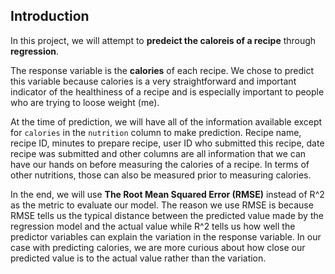 
## Introduction

In this project, we will attempt to **predeict the caloreis of a recipe** through **regression**. 

The response variable is the **calories** of each recipe. We chose to predict this variable because calories is a very straightforward and important indicator of the healthiness of a recipe and is especially important to people who are trying to loose weight (me). 

At the time of prediction, we will have all of the information available except for `calories` in the `nutrition` column to make prediction. Recipe name, recipe ID, minutes to prepare recipe, user ID who submitted this recipe, date recipe was submitted and other columns are all information that we can have our hands on before measuring the calories of a recipe. In terms of other nutritions, those can also be measured prior to measuring calories. 

In the end, we will use **The Root Mean Squared Error (RMSE)** instead of R^2 as the metric to evaluate our model. The reason we use RMSE is because RMSE tells us the typical distance between the predicted value made by the regression model and the actual value while R^2 tells us how well the predictor variables can explain the variation in the response variable. In our case with predicting calories, we are more curious about how close our predicted value is to the actual value rather than the variation. 

## 